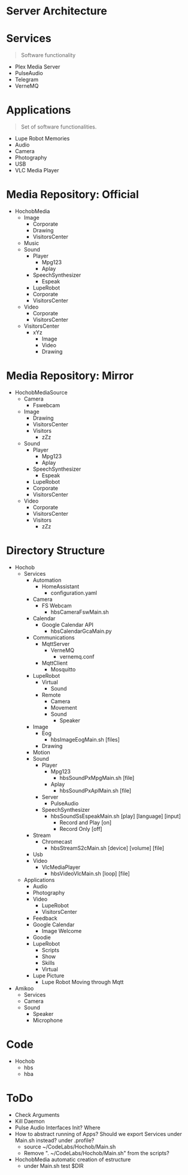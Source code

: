 # Server Architecture

# Services

> Software functionality

- Plex Media Server
- PulseAudio
- Telegram
- VerneMQ

# Applications

> Set of software functionalities.

- Lupe Robot Memories
- Audio
- Camera
- Photography
- USB
- VLC Media Player


# Media Repository: Official

- HochobMedia
  - Image
    - Corporate
    - Drawing
    - VisitorsCenter
  - Music
  - Sound
    - Player
      - Mpg123
      - Aplay
    - SpeechSynthesizer
      - Espeak
    - LupeRobot
    - Corporate
    - VisitorsCenter
  - Video
    - Corporate
    - VisitorsCenter
  - VisitorsCenter
    - xYz
      - Image
      - Video
      - Drawing

# Media Repository: Mirror

- HochobMediaSource
  - Camera
    - Fswebcam
  - Image
    - Drawing
    - VisitorsCenter
    - Visitors
      - zZz
  - Sound
    - Player
      - Mpg123
      - Aplay
    - SpeechSynthesizer
      - Espeak
    - LupeRobot
    - Corporate
    - VisitorsCenter
  - Video
    - Corporate
    - VisitorsCenter
    - Visitors
      - zZz

# Directory Structure

- Hochob
  - Services
    - Automation
      - HomeAssistant
        - configuration.yaml
    - Camera
      - FS Webcam
        - hbsCameraFswMain.sh
    - Calendar
      - Google Calendar API
        - hbsCalendarGcaMain.py
    - Communications
      - MqttServer
        - VerneMQ
          - vernemq.conf
      - MqttClient
        - Mosquitto
    - LupeRobot
      - Virtual
        - Sound
      - Remote
        - Camera
        - Movement
        - Sound
          - Speaker
    - Image
      - Eog
        - hbsImageEogMain.sh [files]
      - Drawing
    - Motion
    - Sound
      - Player
        - Mpg123
          - hbsSoundPxMpgMain.sh [file]
        - Aplay
          - hbsSoundPxAplMain.sh [file]
      - Server
        - PulseAudio
      - SpeechSynthesizer
        - hbsSoundSsEspeakMain.sh [play] [language] [input]
          - Record and Play [on]
          - Record Only [off]
    - Stream
      - Chromecast
        - hbsStreamS2cMain.sh [device] [volume] [file]
    - Usb
    - Video
      - VlcMediaPlayer
        - hbsVideoVlcMain.sh [loop] [file]
  - Applications
    - Audio
    - Photography
    - Video
      - LupeRobot
      - VisitorsCenter
    - Feedback
    - Google Calendar
      - Image Welcome
    - Goodie
    - LupeRobot
      - Scripts
      - Show
      - Skills
      - Virtual
    - Lupe Picture 
      - Lupe Robot Moving through Mqtt
- Amikoo
  - Services
  - Camera
  - Sound
    - Speaker
    - Microphone
  
# Code 

- Hochob
  - hbs
  - hba

# ToDo

- Check Arguments
- Kill Daemon
- Pulse Audio Interfaces Init? Where
- How to abstract running of Apps? Should we export Services under Main.sh instead? under .profile?
  - source ~/CodeLabs/Hochob/Main.sh
  - Remove ". ~/CodeLabs/Hochob/Main.sh" from the scripts?
- HochobMedia automatic creation of estructure
  - under Main.sh test $DIR